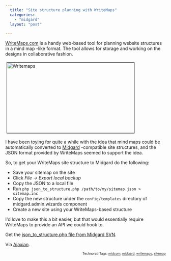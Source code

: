 ```yaml
---
  title: "Site structure planning with WriteMaps"
  categories: 
    - "midgard"
  layout: "post"

---
```

<a href="http://www.writemaps.com/">WriteMaps.com</a> is a handy web-based tool for planning website structures in a mind map -like format. The tool allows for storage and working on the designs in collaborative fashion.

<img src="https://d2vqpl3tx84ay5.cloudfront.net/writemaps.jpg" height="221" width="400" border="1" hspace="4" vspace="4" alt="Writemaps" />

I have been toying for quite a while with the idea that mind maps could be automatically converted to <a href="http://www.midgard-project.org/" title="Midgard">Midgard</a> -compatible site structures, and the JSON format provided by WriteMaps seemed to support the idea.

So, to get your WriteMaps site structure to Midgard do the following:

<ul><li>Save your sitemap on the site</li><li>Click <em>File -&gt; Export local backup</em></li><li>Copy the JSON to a local file</li><li>Run <code>php json_to_structure.php /path/to/my/sitemap.json &gt; sitemap.inc</code></li><li>Copy the new structure under the <code>config/templates</code> directory of midgard.admin.wizards component</li><li>Create a new site using your WriteMaps-based structure</li></ul>I'd love to make this a bit easier, but that would essentially require WriteMaps to provide an API we could hook to.

Get the <a href="http://trac.midgard-project.org/browser/trunk/midcom/midcom.core/support/json_to_structure.php?rev=13852">json_to_structure.php file from Midgard SVN</a>.

Via <a href="http://ajaxian.com/archives/writemapscom-eases-website-planning">Ajaxian</a>.

<p style="text-align:right;font-size:10px;">Technorati Tags: <a href="http://www.technorati.com/tag/midcom" rel="tag">midcom</a>, <a href="http://www.technorati.com/tag/midgard" rel="tag">midgard</a>, <a href="http://www.technorati.com/tag/writemaps" rel="tag">writemaps</a>, <a href="http://www.technorati.com/tag/sitemap" rel="tag">sitemap</a></p>
